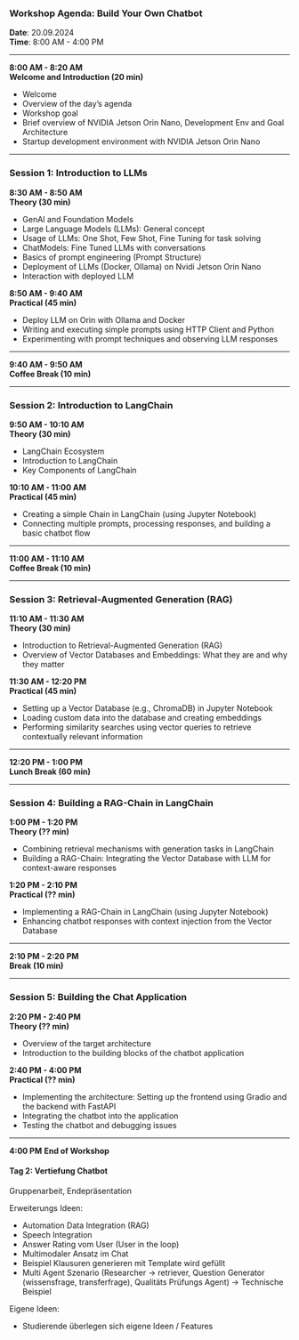### **Workshop Agenda: Build Your Own Chatbot**
**Date**: 20.09.2024  
**Time**: 8:00 AM - 4:00 PM

---

**8:00 AM - 8:20 AM**  
**Welcome and Introduction (20 min)**
* Welcome
* Overview of the day’s agenda
* Workshop goal
* Brief overview of NVIDIA Jetson Orin Nano, Development Env and Goal Architecture
* Startup development environment with NVIDIA Jetson Orin Nano

---

### **Session 1: Introduction to LLMs**

**8:30 AM - 8:50 AM**  
**Theory (30 min)**
* GenAI and Foundation Models
* Large Language Models (LLMs): General concept
* Usage of LLMs: One Shot, Few Shot, Fine Tuning for task solving
* ChatModels: Fine Tuned LLMs with conversations
* Basics of prompt engineering (Prompt Structure)
* Deployment of LLMs (Docker, Ollama) on Nvidi Jetson Orin Nano
* Interaction with deployed LLM

**8:50 AM - 9:40 AM**  
**Practical (45 min)**
* Deploy LLM on Orin with Ollama and Docker
* Writing and executing simple prompts using HTTP Client and Python
* Experimenting with prompt techniques and observing LLM responses

---

**9:40 AM - 9:50 AM**  
**Coffee Break (10 min)**

---

### **Session 2: Introduction to LangChain**

**9:50 AM - 10:10 AM**  
**Theory (30 min)**
* LangChain Ecosystem
* Introduction to LangChain
* Key Components of LangChain

**10:10 AM - 11:00 AM**  
**Practical (45 min)**
* Creating a simple Chain in LangChain (using Jupyter Notebook)
* Connecting multiple prompts, processing responses, and building a basic chatbot flow

---

**11:00 AM - 11:10 AM**  
**Coffee Break (10 min)**

---

### **Session 3: Retrieval-Augmented Generation (RAG)**

**11:10 AM - 11:30 AM**  
**Theory (30 min)**
* Introduction to Retrieval-Augmented Generation (RAG)
* Overview of Vector Databases and Embeddings: What they are and why they matter

**11:30 AM - 12:20 PM**  
**Practical (45 min)**
* Setting up a Vector Database (e.g., ChromaDB) in Jupyter Notebook
* Loading custom data into the database and creating embeddings
* Performing similarity searches using vector queries to retrieve contextually relevant information

---

**12:20 PM - 1:00 PM**  
**Lunch Break (60 min)**

---

### **Session 4: Building a RAG-Chain in LangChain**

**1:00 PM - 1:20 PM**  
**Theory (?? min)**
* Combining retrieval mechanisms with generation tasks in LangChain
* Building a RAG-Chain: Integrating the Vector Database with LLM for context-aware responses

**1:20 PM - 2:10 PM**  
**Practical (?? min)**
* Implementing a RAG-Chain in LangChain (using Jupyter Notebook)
* Enhancing chatbot responses with context injection from the Vector Database

---

**2:10 PM - 2:20 PM**  
**Break (10 min)**

---

### **Session 5: Building the Chat Application**

**2:20 PM - 2:40 PM**  
**Theory (?? min)**
* Overview of the target architecture
* Introduction to the building blocks of the chatbot application

**2:40 PM - 4:00 PM**  
**Practical (?? min)**
* Implementing the architecture: Setting up the frontend using Gradio and the backend with FastAPI
* Integrating the chatbot into the application
* Testing the chatbot and debugging issues

---

**4:00 PM**
**End of Workshop**


#### Tag 2: Vertiefung Chatbot

Gruppenarbeit, Endepräsentation

Erweiterungs Ideen:

- Automation Data Integration (RAG)
- Speech Integration
- Answer Rating vom User (User in the loop)
- Multimodaler Ansatz im Chat
- Beispiel Klausuren generieren mit Template wird gefüllt
- Multi Agent Szenario (Researcher -> retriever, Question Generator (wissensfrage, transferfrage), Qualitäts Prüfungs Agent)
-> Technische Beispiel


Eigene Ideen:

- Studierende überlegen sich eigene Ideen / Features